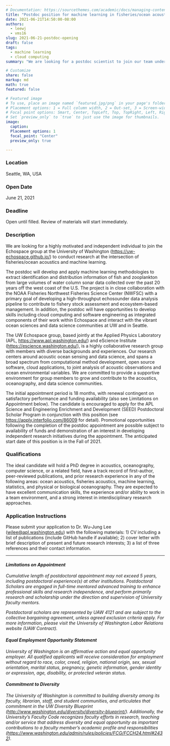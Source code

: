 ```yaml
---
# Documentation: https://sourcethemes.com/academic/docs/managing-content/
title: "Postdoc position for machine learning in fisheries/ocean acoustics"
date: 2021-06-21T14:50:00-08:00
authors: 
  - leewj
  - vms16
slug: 2021-06-21-postdoc-opening
draft: false
tags: 
  - machine learning
  - cloud computing
summary: "We are looking for a postdoc scientist to join our team under our recently funded NOAA project!"

# Customize
share: false
markup: md
math: true
featured: false

# Featured image
# To use, place an image named `featured.jpg/png` in your page's folder.
# Placement options: 1 = Full column width, 2 = Out-set, 3 = Screen-width
# Focal point options: Smart, Center, TopLeft, Top, TopRight, Left, Right, BottomLeft, Bottom, BottomRight
# Set `preview_only` to `true` to just use the image for thumbnails.
image:
  caption:
  Placement options: 1
  focal_point: "Center"
  preview_only: true

---
```


### Location
Seattle, WA, USA 

### Open Date
June 21, 2021

### Deadline
Open until filled. Review of materials will start immediately.

### Description
We are looking for a highly motivated and independent individual to join the Echospace group at the University of Washington (https://uw-echospace.github.io/) to conduct research at the intersection of fisheries/ocean acoustics and machine learning. 

The postdoc will develop and apply machine learning methodologies to extract identification and distribution information of fish and zooplankton from large volumes of water column sonar data collected over the past 20 years off the west coast of the U.S. The project is in close collaboration with the NOAA Fisheries Northwest Fisheries Science Center (NWFSC) with a primary goal of developing a high-throughput echosounder data analysis pipeline to contribute to fishery stock assessment and ecosystem-based management. In addition, the postdoc will have opportunities to develop skills including cloud computing and software engineering as integrated components of their work within Echospace and interact with the vibrant ocean sciences and data science communities at UW and in Seattle. 

The UW Echospace group, based jointly at the Applied Physics Laboratory (APL, https://www.apl.washington.edu/) and eScience Institute (https://escience.washington.edu/), is a highly collaborative research group with members with diverse backgrounds and experiences. Our research centers around acoustic ocean sensing and data science, and spans a broad spectrum from computational method development, open source software, cloud applications, to joint analysis of acoustic observations and ocean environmental variables. We are committed to provide a supportive environment for group members to grow and contribute to the acoustics, oceanography, and data science communities.

The initial appointment period is 18 months, with renewal contingent on satisfactory performance and funding availability (also see Limitations on Appointment below). The candidate is encouraged to apply for the APL Science and Engineering Enrichment and Development (SEED) Postdoctoral Scholar Program in conjunction with this position (see https://apply.interfolio.com/86009 for detail). Promotional opportunities following the completion of the postdoc appointment are possible subject to availability of funds and demonstration of an interest in developing independent research initiatives during the appointment. The anticipated start date of this position is in the Fall of 2021. 

### Qualifications
The ideal candidate will hold a PhD degree in acoustics, oceanography, computer science, or a related field, have a track record of first-author, peer-reviewed publications, and prior research experience in any of the following areas: ocean acoustics, fisheries acoustics, machine learning, statistics, and physical or biological oceanography. They are expected to have excellent communication skills, the experience and/or ability to work in a team environment, and a strong interest in interdisciplinary research approaches.

### Application Instructions
Please submit your application to Dr. Wu-Jung Lee (wjlee@apl.washington.edu) with the following materials: 1) CV including a list of publications (include GitHub handle if available); 2) cover letter with brief description of present and future research interests; 3) a list of three references and their contact information.

-----------------

#### _Limitations on Appointment_
_Cumulative length of postdoctoral appointment may not exceed 5 years, including postdoctoral experience(s) at other institutions. Postdoctoral Scholars are engaged in full-time mentored advanced training to enhance professional skills and research independence, and perform primarily research and scholarship under the direction and supervision of University faculty mentors._

_Postdoctoral scholars are represented by UAW 4121 and are subject to the collective bargaining agreement, unless agreed exclusion criteria apply. For more information, please visit the University of Washington Labor Relations website (UAW Contract)._

#### _Equal Employment Opportunity Statement_
_University of Washington is an affirmative action and equal opportunity employer. All qualified applicants will receive consideration for employment without regard to race, color, creed, religion, national origin, sex, sexual orientation, marital status, pregnancy, genetic information, gender identity or expression, age, disability, or protected veteran status._

#### _Commitment to Diversity_
_The University of Washington is committed to building diversity among its faculty, librarian, staff, and student communities, and articulates that commitment in the UW Diversity Blueprint (http://www.washington.edu/diversity/diversity-blueprint/). Additionally, the University’s Faculty Code recognizes faculty efforts in research, teaching and/or service that address diversity and equal opportunity as important contributions to a faculty member’s academic profile and responsibilities (https://www.washington.edu/admin/rules/policies/FCG/FCCH24.html#2432)._
